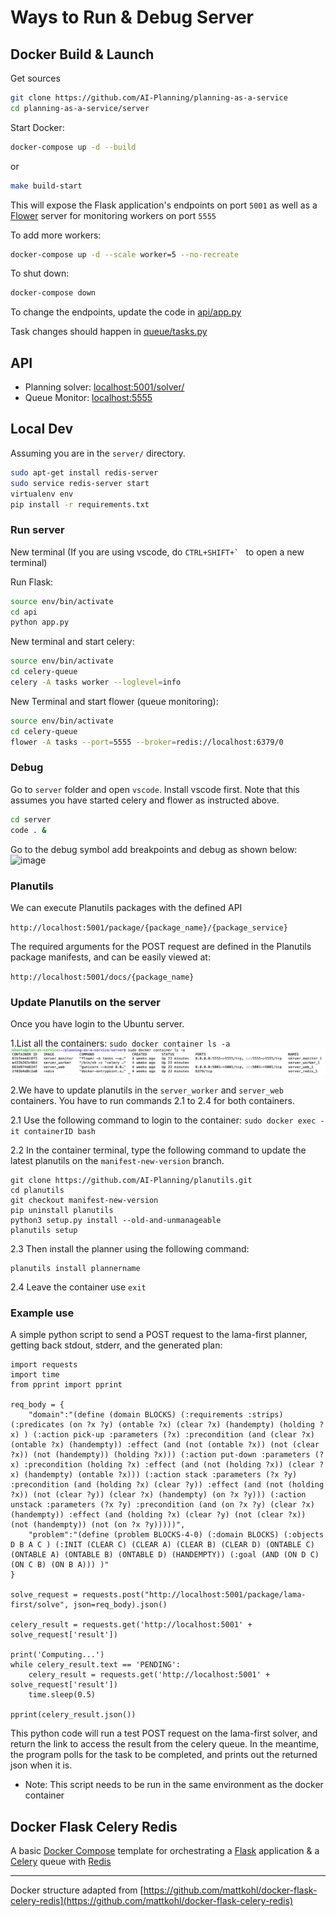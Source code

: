 # Ways to Run & Debug Server

## Docker Build & Launch

Get sources

```bash
git clone https://github.com/AI-Planning/planning-as-a-service
cd planning-as-a-service/server
```

Start Docker:

```bash
docker-compose up -d --build
```

or

```bash
make build-start
```

This will expose the Flask application's endpoints on port `5001` as well as a [Flower](https://github.com/mher/flower) server for monitoring workers on port `5555`

To add more workers:

```bash
docker-compose up -d --scale worker=5 --no-recreate
```

To shut down:

```bash
docker-compose down
```

To change the endpoints, update the code in [api/app.py](api/app.py)

Task changes should happen in [queue/tasks.py](celery-queue/tasks.py)

## API

- Planning solver: [localhost:5001/solver/](http://localhost:5001/solver/)
- Queue Monitor: [localhost:5555](http://localhost:5555)

## Local Dev

Assuming you are in the `server/` directory.

```bash
sudo apt-get install redis-server
sudo service redis-server start
virtualenv env
pip install -r requirements.txt
```

### Run server

New terminal (If you are using vscode, do ```CTRL+SHIFT+` ``` to open a new terminal)

Run Flask:

```bash
source env/bin/activate
cd api
python app.py
```

New terminal and start celery:

```bash
source env/bin/activate
cd celery-queue
celery -A tasks worker --loglevel=info
```

New Terminal and start flower (queue monitoring):

```bash
source env/bin/activate
cd celery-queue
flower -A tasks --port=5555 --broker=redis://localhost:6379/0
```

### Debug

Go to `server` folder and open `vscode`. Install vscode first. Note that this assumes you have started celery and flower as instructed above.

```bash
cd server
code . &
```

Go to the debug symbol add breakpoints and debug as shown below:
![image](https://github.com/AI-Planning/planning-as-a-service/blob/master/docs/videos/debug.gif)

### Planutils 

We can execute Planutils packages with the defined API

`http://localhost:5001/package/{package_name}/{package_service}`

The required arguments for the POST request are defined in the Planutils package manifests, and can be easily viewed at: 

`http://localhost:5001/docs/{package_name}`
### Update Planutils on the server
Once you have login to the Ubuntu server.

1.List all the containers:
`
sudo docker container ls -a
`
![image](https://github.com/AI-Planning/planning-as-a-service/blob/planutils-functionality/docs/videos/containers.png)

2.We have to update planutils in the `server_worker` and `server_web` containers. You have to run commands 2.1 to 2.4 for both containers.

2.1 Use the following command to login to the container:
`sudo docker exec -it containerID bash`

2.2 In the container terminal, type the following command to update the latest planutils on the `manifest-new-version` branch.
```
git clone https://github.com/AI-Planning/planutils.git
cd planutils
git checkout manifest-new-version
pip uninstall planutils
python3 setup.py install --old-and-unmanageable
planutils setup
```
2.3 Then install the planner using the following command:
```
planutils install plannername
```

2.4 Leave the container use `exit`


### Example use

A simple python script to send a POST request to the lama-first planner, getting back stdout, stderr, and the generated plan:

```
import requests
import time
from pprint import pprint

req_body = {
    "domain":"(define (domain BLOCKS) (:requirements :strips) (:predicates (on ?x ?y) (ontable ?x) (clear ?x) (handempty) (holding ?x) ) (:action pick-up :parameters (?x) :precondition (and (clear ?x) (ontable ?x) (handempty)) :effect (and (not (ontable ?x)) (not (clear ?x)) (not (handempty)) (holding ?x))) (:action put-down :parameters (?x) :precondition (holding ?x) :effect (and (not (holding ?x)) (clear ?x) (handempty) (ontable ?x))) (:action stack :parameters (?x ?y) :precondition (and (holding ?x) (clear ?y)) :effect (and (not (holding ?x)) (not (clear ?y)) (clear ?x) (handempty) (on ?x ?y))) (:action unstack :parameters (?x ?y) :precondition (and (on ?x ?y) (clear ?x) (handempty)) :effect (and (holding ?x) (clear ?y) (not (clear ?x)) (not (handempty)) (not (on ?x ?y)))))",
    "problem":"(define (problem BLOCKS-4-0) (:domain BLOCKS) (:objects D B A C ) (:INIT (CLEAR C) (CLEAR A) (CLEAR B) (CLEAR D) (ONTABLE C) (ONTABLE A) (ONTABLE B) (ONTABLE D) (HANDEMPTY)) (:goal (AND (ON D C) (ON C B) (ON B A))) )"
}

solve_request = requests.post("http://localhost:5001/package/lama-first/solve", json=req_body).json()

celery_result = requests.get('http://localhost:5001' + solve_request['result'])

print('Computing...')
while celery_result.text == 'PENDING':
	celery_result = requests.get('http://localhost:5001' + solve_request['result'])
	time.sleep(0.5)

pprint(celery_result.json())
```

This python code will run a test POST request on the lama-first solver, and return the link to access the result from the celery queue. In the meantime, the program 
polls for the task to be completed, and prints out the returned json when it is. 

* Note: This script needs to be run in the same environment as the docker container


## Docker Flask Celery Redis

A basic [Docker Compose](https://docs.docker.com/compose/) template for orchestrating a [Flask](http://flask.pocoo.org/) application & a [Celery](http://www.celeryproject.org/) queue with [Redis](https://redis.io/)

---

Docker structure adapted from [https://github.com/mattkohl/docker-flask-celery-redis](https://github.com/mattkohl/docker-flask-celery-redis)
